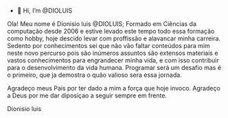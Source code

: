 - 👋 Hi, I’m @DIOLUIS

Ola! Meu nome é Dionisio luis @DIOLUIS;
Formado em Ciências da computação desde 2006 e estive levado este tempo todo essa formação como hobby, hoje descido levar com proffissão e alavancar minha carreira.
Sedento por conhecimentos sei que não vão faltar conteúdos para mim neste novo percurso pois são inúmeros assuntos são extensos materiais e vastos conhecimentos para engrandecer minha vida, e com isso contribuir para o desenvolvimento da vida humana.
Programar será um desafio mas é o primeiro, que ja demostra o quão valioso sera essa jornada.

Agradeço meus Pais por ter dado a mim a força que hoje invoco.
Agradeço a Deus por me dar diposiçao a seguir sempre em frente.

Dionisio luis
